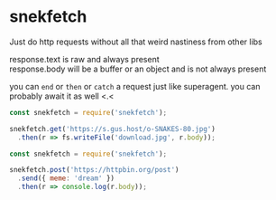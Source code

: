 # snekfetch

Just do http requests without all that weird nastiness from other libs

response.text is raw and always present  
response.body will be a buffer or an object and is not always present

you can `end` or `then` or `catch` a request just like superagent.
you can probably await it as well <.<

```js
const snekfetch = require('snekfetch');

snekfetch.get('https://s.gus.host/o-SNAKES-80.jpg')
  .then(r => fs.writeFile('download.jpg', r.body));
```

```js
const snekfetch = require('snekfetch');

snekfetch.post('https://httpbin.org/post')
  .send({ meme: 'dream' })
  .then(r => console.log(r.body));
```
